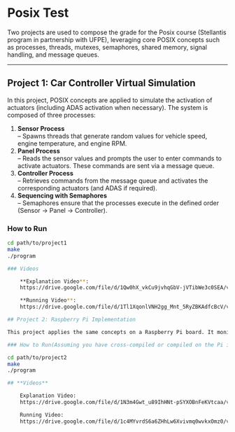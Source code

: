 # Posix Test

Two projects are used to compose the grade for the Posix course (Stellantis program in partnership with UFPE), leveraging core POSIX concepts such as processes, threads, mutexes, semaphores, shared memory, signal handling, and message queues.

---

## Project 1: Car Controller Virtual Simulation

In this project, POSIX concepts are applied to simulate the activation of actuators (including ADAS activation when necessary). The system is composed of three processes:

1. **Sensor Process**  
   – Spawns threads that generate random values for vehicle speed, engine temperature, and engine RPM.  
2. **Panel Process**  
   – Reads the sensor values and prompts the user to enter commands to activate actuators. These commands are sent via a message queue.  
3. **Controller Process**  
   – Retrieves commands from the message queue and activates the corresponding actuators (and ADAS if required).  
4. **Sequencing with Semaphores**  
   – Semaphores ensure that the processes execute in the defined order (Sensor → Panel → Controller).

### How to Run

```bash
cd path/to/project1
make
./program

### Videos

    **Explanation Video**:
    https://drive.google.com/file/d/1Qw0hX_vkCu9jvhqGbV-jVTibWe3c0SEA/view?usp=sharing

    **Running Video**:
    https://drive.google.com/file/d/1Tl1XqonlVNH2gg_Mnt_5RyZBKAdfcBcV/view?usp=sharing

## Project 2: Raspberry Pi Implementation

This project applies the same concepts on a Raspberry Pi board. It monitors button presses to activate actuators (and ADAS when requested). Vehicle speed is calculated via an ISR “beep” that triggers every time the wheel completes one rotation.

### How to Run(Assuming you have cross‑compiled or compiled on the Pi itself)

cd path/to/project2
make
./program

## **Videos**

    Explanation Video:
    https://drive.google.com/file/d/1N3m4Gwt_u89IhHNt-pSYXOBnFeKVtcaa/view?usp=drive_link

    Running Video:
    https://drive.google.com/file/d/1c4MYvrdS6a6ZHhLw6Xvivmq0wvkxOmz0/view?usp=drive_link
